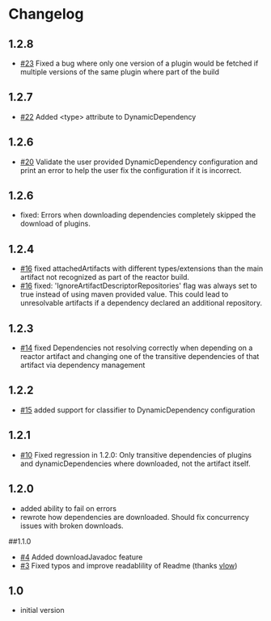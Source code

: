 # Changelog

## 1.2.8

- [#23](https://github.com/qaware/go-offline-maven-plugin/issues/23) Fixed a bug where only one version of a plugin
  would be fetched if multiple versions of the same plugin where part of the build

## 1.2.7

- [#22](https://github.com/qaware/go-offline-maven-plugin/issues/22) Added \<type\> attribute to DynamicDependency

## 1.2.6

- [#20](https://github.com/qaware/go-offline-maven-plugin/issues/20) Validate the user provided DynamicDependency
  configuration and print an error to help the user fix the configuration if it is incorrect.

## 1.2.6

- fixed: Errors when downloading dependencies completely skipped the download of plugins.

## 1.2.4

- [#16](https://github.com/qaware/go-offline-maven-plugin/issues/16) fixed attachedArtifacts with different types/extensions than the main artifact not recognized as part of the reactor build.
- [#16](https://github.com/qaware/go-offline-maven-plugin/issues/16) fixed: 'IgnoreArtifactDescriptorRepositories' flag was always set to true instead of using maven provided value. This could lead to  unresolvable artifacts if a dependency declared an additional repository.  

## 1.2.3

- [#14](https://github.com/qaware/go-offline-maven-plugin/issues/14) fixed Dependencies not resolving correctly when depending on a reactor artifact and changing one of the transitive dependencies of that artifact via dependency management

## 1.2.2

- [#15](https://github.com/qaware/go-offline-maven-plugin/issues/15) added support for classifier to DynamicDependency configuration 

## 1.2.1
- [#10](https://github.com/qaware/go-offline-maven-plugin/issues/10) Fixed regression in 1.2.0: Only transitive dependencies of plugins and dynamicDependencies where downloaded,
not the artifact itself.

## 1.2.0

- added ability to fail on errors
- rewrote how dependencies are downloaded. Should fix concurrency issues with broken downloads. 

##1.1.0

- [#4](https://github.com/qaware/go-offline-maven-plugin/issues/4) Added downloadJavadoc feature
- [#3](https://github.com/qaware/go-offline-maven-plugin/issues/3) Fixed typos and improve readablility of Readme (thanks [vlow](https://github.com/vlow))    

## 1.0

- initial version